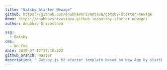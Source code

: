 ```yaml
---
title: "Gatsby Starter Newage"
github: https://github.com/anubhavsrivastava/gatsby-starter-newage
demo: https://anubhavsrivastava.github.io/gatsby-starter-newage/
author: Anubhav Srivastava

ssg:
  - Gatsby
cms:
  - No Cms
date: 2019-07-12T17:18:52Z
github_branch: master
description: " Gatsby.js V2 starter template based on New Age by startbootstrap"
---
```

